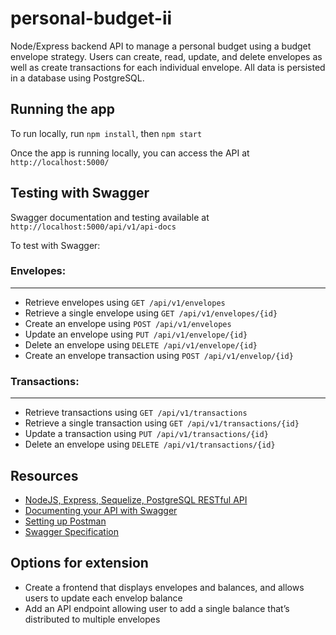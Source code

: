# personal-budget-ii

Node/Express backend API to manage a personal budget using a budget envelope strategy. Users can create, read, update, and delete envelopes as well as create transactions for each individual envelope. All data is persisted in a database using PostgreSQL.

## Running the app
To run locally, run `npm install`, then `npm start`

Once the app is running locally, you can access the API at `http://localhost:5000/`

## Testing with Swagger
Swagger documentation and testing available at `http://localhost:5000/api/v1/api-docs`

To test with Swagger:

### Envelopes:
----
 - Retrieve envelopes using `GET /api/v1/envelopes`
 - Retrieve a single envelope using `GET /api/v1/envelopes/{id}`
 - Create an envelope using `POST /api/v1/envelopes`
 - Update an envelope using `PUT /api/v1/envelope/{id}`
 - Delete an envelope using `DELETE /api/v1/envelope/{id}`
 - Create an envelope transaction using `POST /api/v1/envelop/{id}`

### Transactions:
___
 - Retrieve transactions using `GET /api/v1/transactions`
 - Retrieve a single transaction using `GET /api/v1/transactions/{id}`
 - Update a transaction using `PUT /api/v1/transactions/{id}`
 - Delete an envelope using `DELETE /api/v1/transactions/{id}`

## Resources
- [NodeJS, Express, Sequelize, PostgreSQL RESTful API](https://www.djamware.com/post/5b56a6cc80aca707dd4f65a9/nodejs-expressjs-sequelizejs-and-postgresql-restful-api)
- [Documenting your API with Swagger](https://levelup.gitconnected.com/swagger-time-to-document-that-express-api-you-built-9b8faaeae563)
- [Setting up Postman](https://author.codecademy.com/content-items/a5ed0fe82af00dcae4bb69e07d6b5fa8)
- [Swagger Specification](https://swagger.io/docs/specification/basic-structure/)

## Options for extension
 - Create a frontend that displays envelopes and balances, and allows users to update each envelop balance
 - Add an API endpoint allowing user to add a single balance that’s distributed to multiple envelopes


